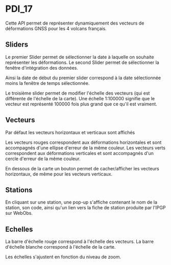 # PDI_17

Cette API permet de représenter dynamiquement des vecteurs de déformations GNSS pour les 4 volcans français.


## Sliders
Le premier Slider permet de sélectionner la date à laquelle on souhaite représenter les déformations.
Le second Slider permet de sélectionner la fenêtre d'intégration des données.


Ainsi la date de début du premier slider correspond à la date sélectionnée moins la fenêtre de temps sélectionnée. 

Le troisième slider permet de modifier l'échelle des vecteurs (qui est différente de l'échelle de la carte). Une échelle 1:100000 
signifie que le vecteur est représenté 100000 fois plus grand que ce qu'il est vraiment.

## Vecteurs
Par défaut les vecteurs horizontaux et verticaux sont affichés

Les vecteurs rouges correspondent aux déformations horizontales et sont accompagnés d'une ellipse d'erreur de la même couleur.
Les vecteurs verts correspondent aux déformations verticales et sont accompagnés d'un cercle d'erreur de la même couleur.

En dessous de la carte un bouton permet de cacher/afficher les vecteurs horizontaux, de même pour les vecteurs verticaux.

## Stations
En cliquant sur une station, une pop-up s'affiche contenant le nom de la station, son code, ainsi qu'un lien vers la fiche de station produite par l'IPGP sur WebObs.

## Echelles

La barre d'échelle rouge correspond à l'échelle des vecteurs.
La barre d'échelle blanche correspond à l'échelle de la carte.

Les échelles s'ajustent en fonction du niveau de zoom.